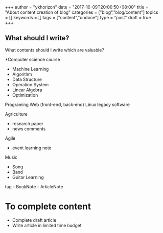 +++
author = "ykhorizon"
date = "2017-10-09T20:00:50+08:00"
title = "About content creation of blog"
categories = ["blog","blog/content"]
topics = []
keywords = []
tags = ["content","undone"]
type = "post"
draft = true
+++

## What should I write?
What contents should I write which are valuable?

*Computer science course

- Machine Learning
- Algorithm
- Data Structure
- Operation System
- Linear Algebra
- Optimization

Programing
Web (front-end, back-end)
Linux legacy software

Agriculture

- research paper
- news comments

Agile

- event learning note

Music

- Song
- Band
- Guitar Learning


tag
    - BookNote
    - ArticleNote


# To complete content

- Complete draft article
- Write article in limited time budget 